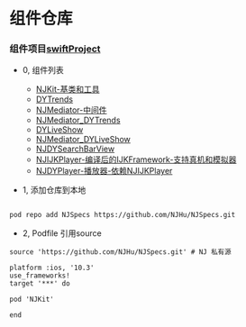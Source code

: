 
# 组件仓库
### 组件项目[swiftProject](https://github.com/NJHu/swiftProject.git)

- 0, 组件列表
  - [NJKit-基类和工具](https://github.com/NJHu/NJKit.git)
  - [DYTrends](https://github.com/NJHu/DYTrends.git)
  - [NJMediator-中间件](https://github.com/NJHu/NJMediator.git)
  - [NJMediator_DYTrends](https://github.com/NJHu/NJMediator_DYTrends.git)
  - [DYLiveShow](https://github.com/NJHu/DYLiveShow.git)
  - [NJMediator_DYLiveShow](https://github.com/NJHu/NJMediator_DYLiveShow.git)
  - [NJDYSearchBarView](https://github.com/NJHu/NJDYSearchBarView.git)
  - [NJIJKPlayer-编译后的IJKFramework-支持真机和模拟器](https://github.com/NJHu/NJIJKPlayer.git)
  - [NJDYPlayer-播放器-依赖NJIJKPlayer](https://github.com/NJHu/NJDYPlayer.git)

- 1, 添加仓库到本地

```bash

pod repo add NJSpecs https://github.com/NJHu/NJSpecs.git

```


- 2, Podfile 引用source

```
source 'https://github.com/NJHu/NJSpecs.git' # NJ 私有源

platform :ios, '10.3'
use_frameworks!
target '***' do

pod 'NJKit'

end

```

